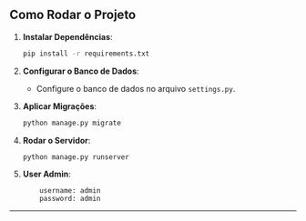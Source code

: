 ## **Como Rodar o Projeto**
1. **Instalar Dependências**:
   ```bash
   pip install -r requirements.txt
   ```

2. **Configurar o Banco de Dados**:
   - Configure o banco de dados no arquivo `settings.py`.

3. **Aplicar Migrações**:
   ```bash
   python manage.py migrate
   ```

4. **Rodar o Servidor**:
   ```bash
   python manage.py runserver
   ```

5. **User Admin**:
    ```
        username: admin
        password: admin
    ```
---